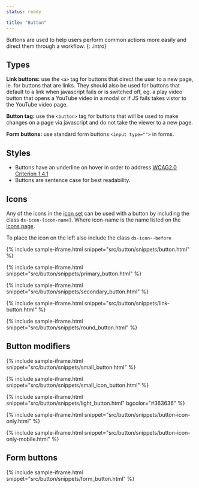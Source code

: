 ```yaml
---
status: ready

title: "Button"
---
```


Buttons are used to help users perform common actions more easily and direct them through a workflow.
{: .intro}

## Types

**Link buttons:** use the `<a>` tag for buttons that direct the user to a new page, ie. for buttons that are links. They should also be used for buttons that default to a link when javascript fails or is switched off, eg. a play video button that opens a YouTube video in a modal or if JS fails takes vistor to the YouTube video page.

**Button tag:** use the `<button>` tag for buttons that will be used to make changes on a page via javascript and do not take the viewer to a new page.

**Form buttons:** use standard form buttons `<input type="">` in forms.

## Styles

- Buttons have an underline on hover in order to address [WCAG2.0 Criterion 1.4.1](https://www.w3.org/TR/UNDERSTANDING-WCAG20/visual-audio-contrast-without-color.html)
- Buttons are sentence case for best readability.

## Icons

Any of the icons in the [icon set](/foundations/icons/) can be used with a button by including the class `ds-icon-[icon-name]`. Where icon-name is the name listed on the [icons page](/foundations/icons/).

To place the icon on the left also include the class `ds-icon--before`

{% include sample-iframe.html snippet="src/button/snippets/button.html" %}

{% include sample-iframe.html snippet="src/button/snippets/primary_button.html" %}

{% include sample-iframe.html snippet="src/button/snippets/secondary_button.html" %}

{% include sample-iframe.html snippet="src/button/snippets/link-button.html" %}

{% include sample-iframe.html snippet="src/button/snippets/round_button.html" %}

## Button modifiers

{% include sample-iframe.html snippet="src/button/snippets/small_button.html" %}

{% include sample-iframe.html snippet="src/button/snippets/small_icon_button.html" %}

{% include sample-iframe.html snippet="src/button/snippets/light_button.html" bgcolor="#363636" %}

{% include sample-iframe.html snippet="src/button/snippets/button-icon-only.html" %}

{% include sample-iframe.html snippet="src/button/snippets/button-icon-only-mobile.html" %}

## Form buttons

{% include sample-iframe.html snippet="src/button/snippets/form_button.html" %}
